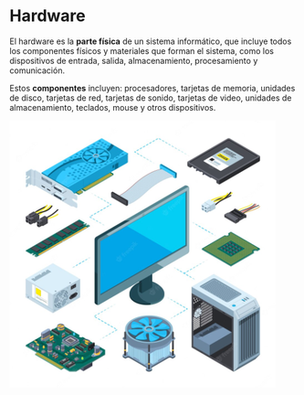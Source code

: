 # Hardware

El hardware es la **parte física** de un sistema informático, que incluye todos los componentes físicos y materiales que forman el sistema, como los dispositivos de entrada, salida, almacenamiento, procesamiento y comunicación.

Estos **componentes** incluyen: procesadores, tarjetas de memoria, unidades de disco, tarjetas de red, tarjetas de sonido, tarjetas de video, unidades de almacenamiento, teclados, mouse y otros dispositivos.

![](img/2023-01-02-10-01-57.png)